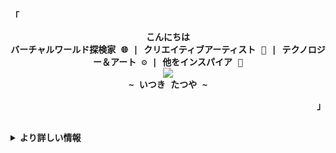 <!-- ItsukiTatsuya's GitHub Profile -->
<div align="justify">

<!-- Profile -->
<p align="left"><strong><samp>「</samp></strong></p>
  <p align="center">
    <samp>
      <b>
        こんにちは
      <br>
        バーチャルワールド探検家 🌐 | クリエイティブアーティスト 🎨 | テクノロジー＆アート ⚙️ | 他をインスパイア 🌟
      </b>
      <br>
        <image src="https://readme-typing-svg.herokuapp.com?font=Iosevka&size=16&color=6791c9&center=true&width=410&height=45&lines=私はジュニアプログラマーです。">
      <br>
      <b>
        ~ いつき たつや ~
      </b>
    </samp>
  </p>
<p align="right"><strong><samp>」</samp></strong></p>

<br>

<details>
<summary><samp><b> より詳しい情報 </b></samp></summary>

<h2></h2><br>

<!-- Contact Me -->
<p align="center">
  <samp>  
    連絡先は次のとおりです [<a href="mailto:itsuki.tatsuya11@gmail.com">e-mail</a>]
  </samp>
</p>

<h2></h2><br>

<!-- Profile Views Badge -->
<p align="center">
  <samp>
  <a href="#--------">
    <img src="https://komarev.com/ghpvc/?username=itsukitatsuya11&label=Profile+Views&color=grey" alt="profile views" /> 
  </a>
  </samp>
</p>

<!-- Github Trophy -->
<div align="center">
  <table>
    <tr>
      <td><a href="#--------"><img align="center" alt="GitHub Trophy" src="https://github-trophies.vercel.app/?username=itsukitatsuya11&rank=SECRET,SSS,SS,S,AAA,AA,A&row=2&column=3&margin-w=15&margin-h=15&no-frame=true&theme=nord"></a></td>
    </tr>
  </table>
</div>

<!-- Github Stats -->
<div align="center">
  <table>
    <tr>
      <td><a href="#--------"><img height="137px" align="center" alt="GitHub Stats" src="https://github-readme-stats.vercel.app/api?username=itsukitatsuya11&count_private=true&show_icons=true&include_all_commits=true&line_height=21&hide_border=true&theme=nord"/></a></td>
      <td><a href="#--------"><img height="137px" align="center" alt="Top Language" src="https://github-readme-stats.vercel.app/api/top-langs/?username=itsukitatsuya11&layout=compact&line_height=21&hide_border=true&theme=nord"/></a></td>
    </tr>
  </table>
</div>

</details>
</div>
